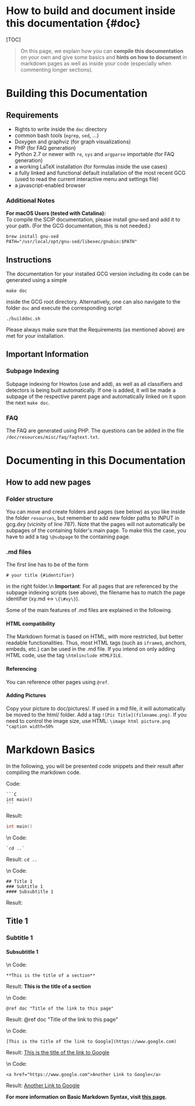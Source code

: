 # How to build and document inside this documentation {#doc}
<!-- The very first line of the .md document should be the page title and {# name of the site}
     #doc is the name of this site. Needed when making a link to this site. -->

[TOC] <!-- Table of Contents will be inserted automatically -->

> On this page, we explain how you can **compile this documentation** on your own and
> give some basics and **hints on how to document** in markdown pages as well
> as inside your code (especially when commenting longer sections).

# Building this Documentation
## Requirements
- Rights to write inside the `doc` directory
- common bash tools (`egrep`, `sed`, ...)
- Doxygen and graphviz (for graph visualizations)
- PHP (for FAQ generation)
- Python 2.7 or newer with `re`, `sys` and `argparse` importable (for FAQ generation)
- a working LaTeX installation (for formulas inside the use cases)
- a fully linked and functional default installation of the most recent GCG
(used to read the current interactive menu and settings file)
- a javascript-enabled browser

### Additional Notes
**For macOS Users (tested with Catalina):**<br>
To compile the SCIP documentation, please install gnu-sed and add it to your path. 
(For the GCG documentation, this is not needed.)
```
brew install gnu-sed
PATH="/usr/local/opt/gnu-sed/libexec/gnubin:$PATH"
```

## Instructions
The documentation for your installed GCG version including its code can be
generated using a simple

    make doc

inside the GCG root directory. Alternatively, one can also navigate to the
folder `doc` and execute the corresponding script

    ./builddoc.sh

Please always make sure that the Requirements (as mentioned above) are met for your
installation.

## Important Information
### Subpage Indexing
Subpage indexing for Howtos (use and add), as well as all classifiers
and detectors is being built automatically. If one is added, it will
be made a subpage of the respective parent page and automatically linked
on it upon the next `make doc`.
### FAQ
The FAQ are generated using PHP. The questions can be added in the file
`/doc/resources/misc/faq/faqtext.txt`.

# Documenting in this Documentation
## How to add new pages
### Folder structure
You can move and create folders and pages (see below) as you like inside the folder `resources`,
but remember to add new folder paths to INPUT in gcg.dxy (vicinity of line 787).
Note that the pages will not automatically be subpages of the containing folder's main page.
To make this the case, you have to add a tag `\@subpage` to the containing page.

### .md files
The first line has to be of the form
```
# your title {#identifier}
```
in the right folder.\n
**Important**: For all pages that are referenced by the subpage indexing scripts
(see above), the filename has to match the page identifier (xy.md <-> `\{\#xy\}`).

Some of the main features of .md files are explained in the following.
#### HTML compatibility
The Markdown format is based on HTML, with more restricted, but better readable functionalities.
Thus, most HTML tags (such as `iframe`s, anchors, embeds, etc.) can be used in the .md file.
If you intend on only adding HTML code, use the tag `\htmlinclude HTMLFILE`.

#### Referencing
You can reference other pages using `@ref`.

#### Adding Pictures
Copy your picture to doc/pictures/. If used in a md file, it will automatically
be moved to the html/ folder. Add a tag `![Pic Title](filename.png)`.
If you need to control the image size, use HTML: `\image html picture.png "caption width=50% `

# Markdown Basics #
In the following, you will be presented code snippets and their result after compiling
the markdown code.

Code:

    ```C
    int main()
    ```

Result:

```C
int main()
```
\n
Code:

    `cd ..`

Result: `cd ..`

\n
Code:

    ## Title 1
    ### Subtitle 1
    #### Subsubtitle 1

Result:

## Title 1
### Subtitle 1
#### Subsubtitle 1

\n
Code:

    **This is the title of a section**

Result: **This is the title of a section**

\n
Code:

    @ref doc "Title of the link to this page"

Result: @ref doc "Title of the link to this page"

\n
Code:

    [This is the title of the link to Google](https://www.google.com)

Result: [This is the title of the link to Google](https://www.google.com)

\n
Code:

    <a href="https://www.google.com">Another Link to Google</a>

Result: <a href="https://www.google.com">Another Link to Google</a>


__For more information on Basic Markdown Syntax, visit [this page](https://help.github.com/en/articles/basic-writing-and-formatting-syntax).__
